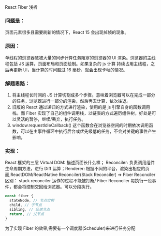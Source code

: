 React Fiber 浅析

### 问题是：

页面元素很多且需要刷新的情况下，React 15 会出现掉帧的现象。

### 原因：

单线程的浏览器慧被大量的同步计算任务阻塞的浏览器的 UI 渲染。浏览器的主线程包括 JS 运算，页面布局和页面绘制。如果复杂的 js 计算
持续占用主线程，之后再更新 UI，当计算的时间超过 16 毫秒，就会出现卡帧的情况。

### 解题思路：

1. 将主线程长时间的 JS 计算切割成多个步骤。意味着浏览器可以在完成一部分的任务，浏览器进行一部分的渲染，然后再去计算，依次往返。
2. 旧版的 React 通过递归的方式进行渲染，使用的是 js 引擎自身的函数调用栈。而 Fiber 实现了自己的组件调用栈，以链表的方式遍历组件树，好处是可以灵活的暂停，继续/丢弃，执行任务。
3. window.requestIdleCallback() 这个函数会在浏览器空闲的时期依次调用函数，可以在主事件循环中执行后台或优先级低的任务，不会对关键的事件产生影响。

### 实现：

React 框架的三层
Virtual DOM: 描述页面长什么样； Reconciler: 负责调用组件生命周期方法，进行 Diff 运算；Renderer: 根据不同的平台，渲染出相应的页面,ReactDOM/ReactNative
Reconciler(Stack Reconciler) => Fiber Reconciler
区别： stack reconciler 运作的过程不能被打断/ Fiber Reconciler 每执行一段事件，都会将控制交回给浏览器。可以分段执行。

```javascript
const fiber {
  stateNode, // 节点实例
  child, // 子节点
  sibling, // 兄弟节点
  return, // 父节点
}
```

为了实现 Fiber 的效果,需要有一个调度器(Scheduler)来进行任务分配
